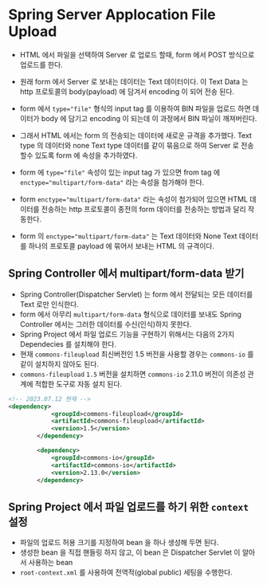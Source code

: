 # Spring Server Applocation File Upload
- HTML 에서 파일을 선택하여 Server 로 업로드 할때, form 에서 POST 방식으로 업로드를 한다.
- 원래 form 에서 Server 로 보내는 데이터는 Text 데이터이다. 이 Text Data 는 http 프로토콜의 body(payload) 에 담겨서 encoding 이 되어 전송 된다.
- form 에서 `type="file"` 형식의 input tag 를 이용하여 BIN 파일을 업로드 하면 데이터가 body 에 담기고 encoding 이 되는데 이 과정에서 BIN 파닐이 깨져버린다.
- 그래서 HTML 에서는 form 의 전송되는 데이터에 새로운 규격을 추가했다. Text type 의 데이터와 none Text type 데이터를 같이 묶음으로 하여 Server 로 전송할수 있도록 form 에 속성을 추가하였다.
- form 에 `type="file"` 속성이 있는 input tag 가 있으면 from tag 에 `enctype="multipart/form-data"` 라는 속성을 첨가해야 한다.
- form `enctype="multipart/form-data"` 라는 속성이 첨가되어 있으면 HTML 데이터를 전송하는 http 프로토콜이 종전의 form 데이터를 전송하는 방법과 달리 작동한다.

- form 의 `enctype="multipart/form-data"` 는 Text 데이터와 None Text 데이터를 하나의 프로토콜 payload 에 묶어서 보내는 HTML 의 규격이다. 

## Spring Controller 에서 multipart/form-data 받기
- Spring Controller(Dispatcher Servlet) 는 form 에서 전달되는 모든 데이터를 Text 로만 인식한다.
- form 에서 아무리 `multipart/form-data` 형식으로 데이터를 보내도 Spring Controller 에서는 그러한 데이터를 수신(인식)하지 못한다.
- Spring Project 에서 파일 업로드 기능을 구현하기 위해서는 다음의 2가지 Dependecies 를 설치해야 한다.
- 현재 `commons-fileupload` 최신버전인 1.5 버전을 사용할 경우는 
`commons-io` 를 같이 설치하지 않아도 된다.
- `commons-fileupload` `1.5` 버전을 설치하면 `commons-io` 2.11.0 버전이 의존성 관계에 적합한 도구로 자동 설치 된다.

```xml
<!-- 2023.07.12 현재 -->
<dependency>
			<groupId>commons-fileupload</groupId>
			<artifactId>commons-fileupload</artifactId>
			<version>1.5</version>
		</dependency>

		<dependency>
			<groupId>commons-io</groupId>
			<artifactId>commons-io</artifactId>
			<version>2.13.0</version>
		</dependency>
```

## Spring Project 에서 파일 업로드를 하기 위한 `context` 설정
- 파일의 업로드 허용 크기를 지정하여 bean 을 하나 생성해 두면 된다.
- 생성한 bean 을 직접 핸들링 하지 않고, 이 bean 은 Dispatcher Servlet 이 알아서 사용하는 bean
- `root-context.xml` 를 사용하여 전역적(global public) 세팅을 수행한다.
















